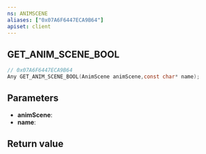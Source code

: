 ```yaml
---
ns: ANIMSCENE
aliases: ["0x07A6F6447ECA9B64"]
apiset: client
---
```

## GET_ANIM_SCENE_BOOL

```c
// 0x07A6F6447ECA9B64
Any GET_ANIM_SCENE_BOOL(AnimScene animScene,const char* name);
```


## Parameters
* **animScene**:
* **name**:

## Return value

